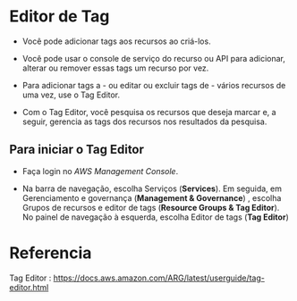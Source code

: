 # Editor de Tag
* Você pode adicionar tags aos recursos ao criá-los.

* Você pode usar o console de serviço do recurso ou API para adicionar, alterar ou remover essas tags um recurso por vez.

* Para adicionar tags a - ou editar ou excluir tags de - vários recursos de uma vez, use o Tag Editor.

* Com o Tag Editor, você pesquisa os recursos que deseja marcar e, a seguir, gerencia as tags dos recursos nos resultados da pesquisa.

## Para iniciar o Tag Editor

* Faça login no _AWS Management Console_.

* Na barra de navegação, escolha Serviços (**Services**). Em seguida, em Gerenciamento e governança (**Management & Governance**) , escolha Grupos de recursos e editor de tags (**Resource Groups & Tag Editor**). No painel de navegação à esquerda, escolha Editor de tags (**Tag Editor**)

# Referencia
Tag Editor : https://docs.aws.amazon.com/ARG/latest/userguide/tag-editor.html 